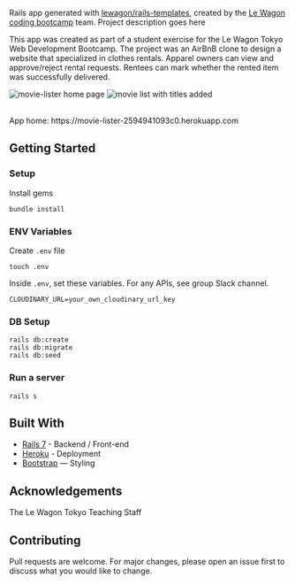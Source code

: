 Rails app generated with [lewagon/rails-templates](https://github.com/lewagon/rails-templates), created by the [Le Wagon coding bootcamp](https://www.lewagon.com) team.
Project description goes here

This app was created as part of a student exercise for the Le Wagon Tokyo Web Development Bootcamp. The project was an AirBnB clone to design a website that specialized in clothes rentals.  Apparel owners can view and approve/reject rental requests.  Rentees can mark whether the rented item was successfully delivered. 

![movie-lister home page](https://github.com/Mulpy/rails-watch-list/assets/134996929/2031842c-c0e5-4f54-a871-14cc058d9819)
![movie list with titles added](https://github.com/Mulpy/rails-watch-list/assets/134996929/85c88675-b845-4c9b-a716-3df0f7efb5a8)




<br>
App home: https://movie-lister-2594941093c0.herokuapp.com
   

## Getting Started
### Setup

Install gems
```
bundle install
```

### ENV Variables
Create `.env` file
```
touch .env
```
Inside `.env`, set these variables. For any APIs, see group Slack channel.
```
CLOUDINARY_URL=your_own_cloudinary_url_key
```

### DB Setup
```
rails db:create
rails db:migrate
rails db:seed
```

### Run a server
```
rails s
```

## Built With
- [Rails 7](https://guides.rubyonrails.org/) - Backend / Front-end
- [Heroku](https://heroku.com/) - Deployment
- [Bootstrap](https://getbootstrap.com/) — Styling

## Acknowledgements
The Le Wagon Tokyo Teaching Staff

## Contributing
Pull requests are welcome. For major changes, please open an issue first to discuss what you would like to change.

